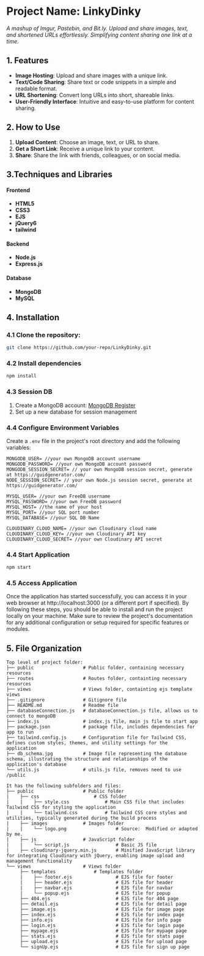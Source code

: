 # Project Name: LinkyDinky

_A mashup of Imgur, Pastebin, and Bit.ly. Upload and share images, text, and shortened URLs effortlessly. Simplifying content sharing one link at a time._

## 1. Features

- **Image Hosting**: Upload and share images with a unique link.
- **Text/Code Sharing**: Share text or code snippets in a simple and readable format.
- **URL Shortening**: Convert long URLs into short, shareable links.
- **User-Friendly Interface**: Intuitive and easy-to-use platform for content sharing.

## 2. How to Use

1. **Upload Content**: Choose an image, text, or URL to share.
2. **Get a Short Link**: Receive a unique link to your content.
3. **Share**: Share the link with friends, colleagues, or on social media.

## 3.Techniques and Libraries

#### Frontend

- **HTML5**
- **CSS3**
- **EJS**
- **jQuery6**
- **tailwind**

#### Backend

- **Node.js**
- **Express.js**

#### Database

- **MongoDB**
- **MySQL**

## 4. Installation

### 4.1 Clone the repository:

```bash
git clone https://github.com/your-repo/LinkyDinky.git
```

### 4.2 Install dependencies

```bash
npm install
```

### 4.3 Session DB

1. Create a MongoDB account: [MongoDB Register](https://account.mongodb.com/account/register)
2. Set up a new database for session management

### 4.4 Configure Environment Variables

Create a `.env` file in the project's root directory and add the following variables:

```env
MONGODB_USER= //your own MongoDB account username
MONGODB_PASSWORD= //your own MongoDB account password
MONGODB_SESSION_SECRET= // your own MongoDB session secret, generate at https://guidgenerator.com/
NODE_SESSION_SECRET= // your own Node.js session secret, generate at https://guidgenerator.com/

MYSQL_USER= //your own FreeDB username
MYSQL_PASSWORD= //your own FreeDB password
MYSQL_HOST= //the name of your host
MYSQL_PORT= //your SQL port number
MYSQL_DATABASE= //your SQL DB Name

CLOUDINARY_CLOUD_NAME= //your own Cloudinary cloud name
CLOUDINARY_CLOUD_KEY= //your own Cloudinary API key
CLOUDINARY_CLOUD_SECRET= //your own Cloudinary API secret
```

### 4.4 Start Application

```bash
npm start
```

### 4.5 Access Application

Once the application has started successfully, you can access it in your web browser at http://localhost:3000 (or a different port if specified). By following these steps, you should be able to install and run the project locally on your machine. Make sure to review the project's documentation for any additional configuration or setup required for specific features or modules.

## 5. File Organization

```
Top level of project folder:
├── public                  # Public folder, containing necessary resources
├── routes                  # Routes folder, containting necessary resources
├── views                   # Views folder, containting ejs template views
├── .gitignore              # Gitignore file
├── README.md               # Readme file
├── databaseConnection.js   # databaseConnection.js file, allows us to connect to mongoDB
├── index.js                # index.js file, main js file to start app
├── package.json            # package file, includes dependencies for app to run
├── tailwind.config.js      # Configuration file for Tailwind CSS, defines custom styles, themes, and utility settings for the application
├── db_schema.jpg           # Image file representing the database schema, illustrating the structure and relationships of the application's database
└── utils.js                # utils.js file, removes need to use /public

It has the following subfolders and files:
├── public                  # Public folder
|    ├── css                    # CSS folder
|    |    ├── style.css             # Main CSS file that includes Tailwind CSS for styling the application
|    |    └── tailwind.css          # Tailwind CSS core styles and utilities, typically generated during the build process
|    ├── images             # Images folder
|    |    └── logo.png                  # Source:  Modified or adapted by me.
|    ├── js                 # JavaScript folder
|    |    └── script.js                 # Basic JS file
|    ├── cloudinary-jquery.min.js       # Minified JavaScript library for integrating Cloudinary with jQuery, enabling image upload and management functionality
└── views                   # Views folder
     ├── templates              # Templates folder
     |    ├── footer.ejs                # EJS file for footer
     |    ├── header.ejs                # EJS file for header
     |    ├── navbar.ejs                # EJS file for navbar
     |    └── popup.ejs                 # EJS file for popup
     ├── 404.ejs                        # EJS file for 404 page
     ├── detail.ejs                     # EJS file for detail page
     ├── image.ejs                      # EJS file for image page
     ├── index.ejs                      # EJS file for index page
     ├── info.ejs                       # EJS file for info page
     ├── login.ejs                      # EJS file for login page
     ├── mypage.ejs                     # EJS file for mypage page
     ├── stats.ejs                      # EJS file for stats page
     ├── upload.ejs                     # EJS file for upload page
     └── signUp.ejs                     # EJS file for sign up page
```
